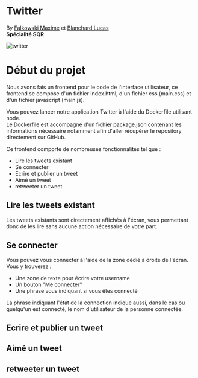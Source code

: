 # Twitter

By [Falkowski Maxime](https://github.com/FLKprod) et [Blanchard Lucas](https://github.com/lucas-b700)  
**Spécialité SQR**  

![twitter](https://reseau-morphee.fr/wp-content/uploads/2022/09/Twitter-logo.png)

# Début du projet

Nous avons fais un frontend pour le code de l'interface utilisateur, ce frontend se compose d'un fichier index.html, d'un fichier css (main.css) et d'un fichier javascript (main.js).  
  
Vous pouvez lancer notre application Twitter à l'aide du Dockerfile utilisant node.  
Le Dockerfile est accompagné d'un fichier package.json contenant les informations nécessaire notamment afin d'aller récupérer le repository directement sur GitHub.  
  
Ce frontend comporte de nombreuses fonctionnalités tel que :  
* Lire les tweets existant
* Se connecter 
* Ecrire et publier un tweet
* Aimé un tweet
* retweeter un tweet
  
## Lire les tweets existant
Les tweets existants sont directement affichés à l'écran, vous permettant donc de les lire sans aucune action nécessaire de votre part.  
## Se connecter
Vous pouvez vous connecter à l'aide de la zone dédié à droite de l'écran.  
Vous y trouverez :  
* Une zone de texte pour écrire votre username
* Un bouton "Me connecter"
* Une phrase vous indiquant si vous êtes connecté
  
La phrase indiquant l'état de la connection indique aussi, dans le cas ou quelqu'un est connecté, le nom d'utilisateur de la personne connectée.

## Ecrire et publier un tweet

## Aimé un tweet
## retweeter un tweet
